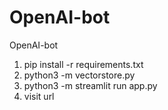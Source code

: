 # OpenAI-bot
OpenAI-bot

1. pip install -r requirements.txt
2. python3 -m vectorstore.py
3. python3 -m streamlit run app.py
4. visit url 

